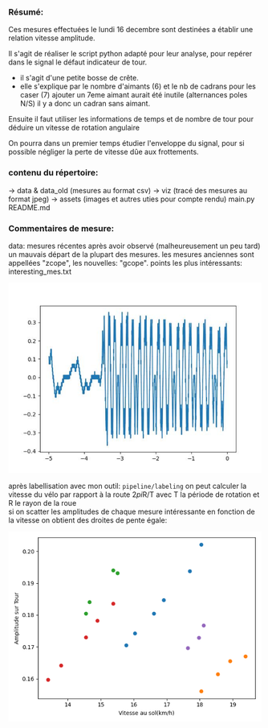 ### Résumé:
Ces mesures effectuées le lundi 16 decembre 
sont destinées a établir une relation vitesse amplitude.

Il s'agit de réaliser le script python adapté pour leur analyse,
pour repérer dans le signal le défaut indicateur de tour.

- il s'agit d'une petite bosse de crête.
- elle s'explique par le nombre d'aimants (6) et le nb de cadrans pour les caser (7)
  ajouter un 7eme aimant aurait été inutile (alternances poles N/S)
  il y a donc un cadran sans aimant.

Ensuite il faut utiliser les informations de temps 
et de nombre de tour pour déduire un vitesse de rotation angulaire

On pourra dans un premier temps étudier l'enveloppe du signal,
pour si possible négliger la perte de vitesse dûe aux frottements.

### contenu du répertoire:

-> data & data_old (mesures au format csv)
-> viz (tracé des mesures au format jpeg)
-> assets (images et autres uties pour compte rendu)
main.py
README.md

### Commentaires de mesure:

data: mesures récentes après avoir observé (malheureusement un peu tard) un mauvais départ de la plupart des mesures.
les mesures anciennes sont appellées "zcope", les nouvelles: "gcope".
points les plus intéressants: interesting_mes.txt

![une mesure correcte avec un bon nombre de périodes](viz/gcope_27.jpg)

après labellisation avec mon outil: `pipeline/labeling`
on peut calculer la vitesse du vélo par rapport à la route 2*pi*R/T avec T la période de rotation et R le rayon de la roue\
si on scatter les amplitudes de chaque mesure intéressante en fonction de la vitesse on obtient des droites de pente égale:

![](scatter_interessants.png)
